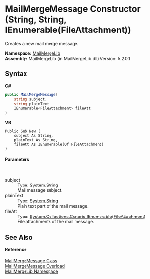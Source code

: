 # MailMergeMessage Constructor (String, String, IEnumerable(FileAttachment))
 

Creates a new mail merge message.

**Namespace:**&nbsp;<a href="31c6ebbe-d683-7561-7308-5a5ee1f76bf5">MailMergeLib</a><br />**Assembly:**&nbsp;MailMergeLib (in MailMergeLib.dll) Version: 5.2.0.1

## Syntax

**C#**<br />
``` C#
public MailMergeMessage(
	string subject,
	string plainText,
	IEnumerable<FileAttachment> fileAtt
)
```

**VB**<br />
``` VB
Public Sub New ( 
	subject As String,
	plainText As String,
	fileAtt As IEnumerable(Of FileAttachment)
)
```


#### Parameters
&nbsp;<dl><dt>subject</dt><dd>Type: <a href="http://msdn2.microsoft.com/en-us/library/s1wwdcbf" target="_blank">System.String</a><br />Mail message subject.</dd><dt>plainText</dt><dd>Type: <a href="http://msdn2.microsoft.com/en-us/library/s1wwdcbf" target="_blank">System.String</a><br />Plain text part of the mail message.</dd><dt>fileAtt</dt><dd>Type: <a href="http://msdn2.microsoft.com/en-us/library/9eekhta0" target="_blank">System.Collections.Generic.IEnumerable</a>(<a href="125aace4-40b3-cdaf-91c6-9e8d01f38b50">FileAttachment</a>)<br />File attachments of the mail message.</dd></dl>

## See Also


#### Reference
<a href="810ea126-c742-7cf1-1ec8-0d5ad1d8d03c">MailMergeMessage Class</a><br /><a href="5ac7e5bb-7993-34bf-275a-ca7f87c8f2b3">MailMergeMessage Overload</a><br /><a href="31c6ebbe-d683-7561-7308-5a5ee1f76bf5">MailMergeLib Namespace</a><br />
